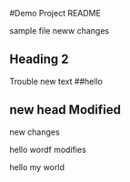 #Demo Project README

sample file
neww changes

## Heading 2

Trouble
new text
##hello
## new head Modified

new changes

hello wordf
modifies

hello my world